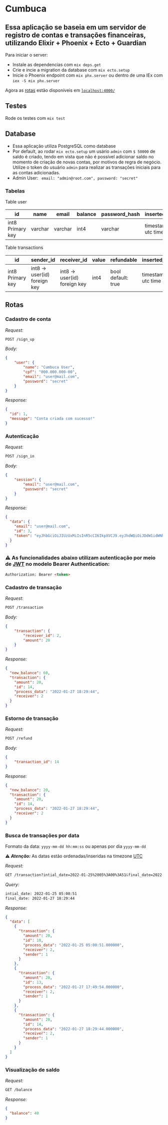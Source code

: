 # Cumbuca
## Essa aplicação se baseia em um servidor de registro de contas e transações financeiras, utilizando Elixir + Phoenix + Ecto + Guardian

Para iniciar o server:
 
  * Instale as dependencias com `mix deps.get`
  * Crie e incie a migration da database com `mix ecto.setup`
  * Inicie o Phoenix endpoint com `mix phx.server` ou dentro de uma IEx com `iex -S mix phx.server`

Agora as [rotas](https://github.com/tarekcampossaleh/cumbuca/blob/main/README.md#rotas) estão disponíveis em [`localhost:4000/`](http://localhost:4000) 

## Testes

Rode os testes com `mix test`

## Database

- Essa aplicação utiliza PostgreSQL como database
- Por default, ao rodar `mix ecto.setup` um usário `admin` com `$ 50000` de saldo é criado, tendo em vista que não é possível adicionar saldo no momento de criação de novas contas, por motivos de regra de negócio. Utilize o token do usuário `admin` para realizar as transações iniciais para as contas adicionadas.
- Admin User:
` email: "admin@root.com", password: "secret"`

### Tabelas

Table user

| id               | name    | email   | balance | password_hash | inserted_at        | updated_at         |
|------------------|---------|---------|---------|---------------|--------------------|--------------------|
| int8 Primary key | varchar | varchar | int4    | varchar       | timestamp utc time | timestamp utc time |

Table transactions

| id               | sender_id                    | receiver_id                  | value | refundable         | inserted_at        | updated_at         |
|------------------|------------------------------|------------------------------|-------|--------------------|--------------------|--------------------|
| int8 Primary key | int8 -> user(id) foreign key | int8 -> user(id) foreign key | int4  | bool default: true | timestamp utc time | timestamp utc time |

## Rotas 

### Cadastro de conta
*Request:*
```css
POST /sign_up
```
*Body:*
```json
{
	"user": {
		"name": "Cumbuca User",
		"cpf": "000.000.000-00",
		"email": "user@mail.com",
		"password": "secret"
	}
}
```
*Response:*
```json
{
  "id": 1,
  "message": "Conta criada com sucesso!"
}
```

### Autenticação
*Request:*
```css
POST /sign_in
```
*Body:*
```json
{
	"session": {
		"email": "user@mail.com",
		"password": "secret"
	}
}
```
*Response:*
```json
{
  "data": {
    "email": "user@mail.com",
    "id": 3,
    "token": "eyJhbGciOiJIUzUxMiIsInR5cCI6IkpXVCJ9.eyJhdWQiOiJDdW1idWNhIiwiZXhwIjoxNjQ1NzI1Mzc5LCJpYXQiOjE2NDMzMDYxNzksImlzcyI6IkN1bWJ1Y2EiLCJqdGkiOiI4Mzc5NDc3Yi1kZTNkLTQ5ZDUtOWVhMi05OWFkYTg3OTZhZmYiLCJuYmYiOjE2NDMzMDYxNzgsInN1YiI6InVzZXJAbWFpbC5jb20iLCJ0eXAiOiJhY2Nlc3MifQ.BRBCAwqpoQh0OIgiv9gcYVPONe_4TdaZ7BD0U1cdgk5lJHhDdlMSjNQ9UaRV6Xi3G5RoaDbzxs80e76r_3tKIA"
  }
}
```
### ⚠️ As funcionalidades abaixo utilizam autenticação por meio de [JWT](https://jwt.io/) no modelo Bearer Authentication:
```html
Authorization: Bearer <token>
```

### Cadastro de transação

*Request:*
```css
POST /transaction
```
*Body:*
```json
{
	"transaction": {
		"receiver_id": 2,
		"amount": 20
	}
}
```
*Response:*
```json
{
  "new_balance": 60,
  "transaction": {
    "amount": 20,
    "id": 14,
    "process_data": "2022-01-27 18:29:44",
    "receiver": 2
  }
}
```

### Estorno de transação
*Request:*
```css
POST /refund
```
*Body:*
```json
{
	"transaction_id": 14
}
```
*Response:*
```json
{
  "new_balance": 20,
  "transaction": {
    "amount": 20,
    "id": 14,
    "process_data": "2022-01-27 18:29:44",
    "receiver": 2
  }
}
```

### Busca de transações por data
Formato da data: `yyyy-mm-dd hh:mm:ss` ou apenas por dia `yyyy-mm-dd`

:warning: ***Atenção:*** As datas estão ordenadas/inseridas na timezone [UTC](https://time.is/pt_br/UTC)

*Request:*
```css
GET /transaction?intial_date=2022-01-25%2005%3A00%3A51&final_date=2022-01-27%2018%3A29%3A44
```
*Query:*
```html
intial_date: 2022-01-25 05:00:51
final_date: 2022-01-27 18:29:44
```
*Response:*
```json
{
  "data": [
    {
      "transaction": {
        "amount": 20,
        "id": 10,
        "process_data": "2022-01-25 05:00:51.000000",
        "receiver": 2,
        "sender": 1
      }
    },
    {
      "transaction": {
        "amount": 20,
        "id": 13,
        "process_data": "2022-01-27 17:49:54.000000",
        "receiver": 2,
        "sender": 1
      }
    },
    {
      "transaction": {
        "amount": 20,
        "id": 14,
        "process_data": "2022-01-27 18:29:44.000000",
        "receiver": 2,
        "sender": 1
      }
    }
  ]
}
```
### Visualização de saldo
*Request:*
```css
GET /balance
```
*Response:*
```json
{
  "balance": 40
}
```
